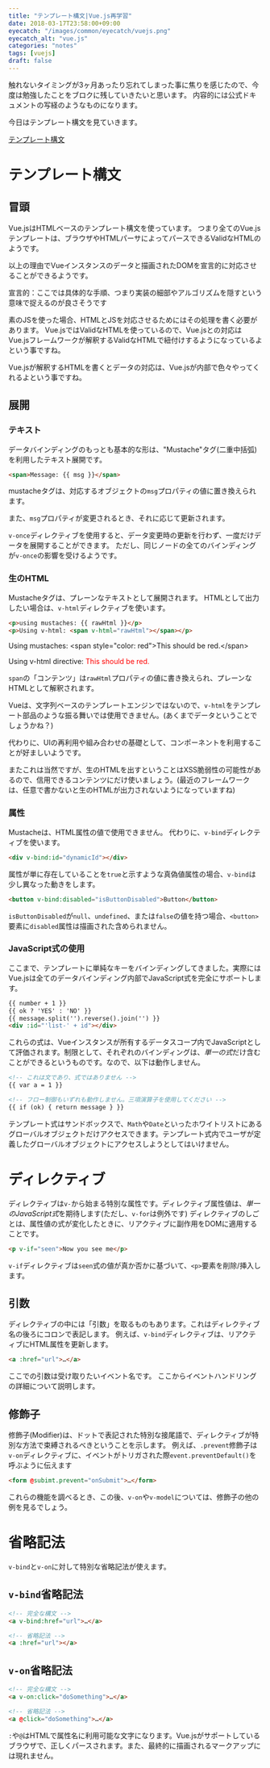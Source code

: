 ```yaml
---
title: "テンプレート構文|Vue.js再学習"
date: 2018-03-17T23:58:00+09:00
eyecatch: "/images/common/eyecatch/vuejs.png"
eyecatch_alt: "vue.js"
categories: "notes"
tags: [vuejs]
draft: false
---
```


触れないタイミングが3ヶ月あったり忘れてしまった事に焦りを感じたので、今度は勉強したことをブロクに残していきたいと思います。
内容的には公式ドキュメントの写経のようなものになります。

今日はテンプレート構文を見ていきます。

[テンプレート構文](https://jp.vuejs.org/v2/guide/syntax.html)

# テンプレート構文
## 冒頭

Vue.jsはHTMLベースのテンプレート構文を使っています。
つまり全てのVue.jsテンプレートは、ブラウザやHTMLパーサによってパースできるValidなHTMLのようです。

以上の理由でVueインスタンスのデータと描画されたDOMを宣言的に対応させることができるようです。

宣言的：ここでは具体的な手順、つまり実装の細部やアルゴリズムを隠すという意味で捉えるのが良さそうです

素のJSを使った場合、HTMLとJSを対応させるためにはその処理を書く必要があります。
Vue.jsではValidなHTMLを使っているので、Vue.jsとの対応はVue.jsフレームワークが解釈するValidなHTMLで紐付けするようになっているよという事ですね。

Vue.jsが解釈するHTMLを書くとデータの対応は、Vue.jsが内部で色々やってくれるよという事ですね。

## 展開

### テキスト

データバインディングのもっとも基本的な形は、"Mustache"タグ(二重中括弧)を利用したテキスト展開です。

```html
<span>Message: {{ msg }}</span>
```

mustacheタグは、対応するオブジェクトの`msg`プロパティの値に置き換えられます。

また、`msg`プロパティが変更されるとき、それに応じて更新されます。

`v-once`ディレクティブを使用すると、データ変更時の更新を行わず、一度だけデータを展開することができます。
ただし、同じノードの全てのバインディングが`v-once`の影響を受けるようです。

### 生のHTML

Mustacheタグは、プレーンなテキストとして展開されます。
HTMLとして出力したい場合は、`v-html`ディレクティブを使います。

```html
<p>using mustaches: {{ rawHtml }}</p>
<p>Using v-html: <span v-html="rawHtml"></span></p>
```

<div class="sc-demo">
  <p>Using mustaches: &lt;span style="color: red"&gt;This should be red.&lt;/span&gt;</p>
  <p>Using v-html directive: <span><span style="color: red">This should be red.</span></span></p>
</div>

`span`の「コンテンツ」は`rawHtml`プロパティの値に書き換えられ、プレーンなHTMLとして解釈されます。

Vueは、文字列ベースのテンプレートエンジンではないので、`v-html`をテンプレート部品のような振る舞いでは使用できません。(あくまでデータということでしょうかね？)

代わりに、UIの再利用や組み合わせの基礎として、コンポーネントを利用することが好ましいようです。

またこれは当然ですが、生のHTMLを出すということはXSS脆弱性の可能性があるので、信用できるコンテンツにだけ使いましょう。(最近のフレームワークは、任意で書かないと生のHTMLが出力されないようになっていますね)

### 属性

Mustacheは、HTML属性の値で使用できません。
代わりに、`v-bind`ディレクティブを使います。

```html
<div v-bind:id="dynamicId"></div>
```

属性が単に存在していることを`true`と示すような真偽値属性の場合、`v-bind`は少し異なった動きをします。

```html
<button v-bind:disabled="isButtonDisabled">Button</button>
```

`isButtonDisabled`が`null`、`undefined`、または`false`の値を持つ場合、`<button>`要素に`disabled`属性は描画された含められません。

### JavaScript式の使用

ここまで、テンプレートに単純なキーをバインディングしてきました。実際にはVue.jsは全てのデータバインディング内部でJavaScript式を完全にサポートします。

```html
{{ number + 1 }}
{{ ok ? 'YES' : 'NO' }}
{{ message.split('').reverse().join('') }}
<div :id="'list-' + id"></div>
```

これらの式は、Vueインスタンスが所有するデータスコープ内でJavaScriptとして評価されます。制限として、それぞれのバインディングは、*単一の式*だけ含むことができるというものです。なので、以下は動作しません。

```html
<!-- これは文であり、式ではありません -->
{{ var a = 1 }}

<!-- フロー制御もいずれも動作しません。三項演算子を使用してください -->
{{ if (ok) { return message } }}
```

テンプレート式はサンドボックスで、`Math`や`Date`といったホワイトリストにあるグローバルオブジェクトだけアクセスできます。テンプレート式内でユーザが定義したグローバルオブジェクトにアクセスしようとしてはいけません。

# ディレクティブ

ディレクティブは`v-`から始まる特別な属性です。ディレクティブ属性値は、*単一のJavaScript式*を期待します(ただし、`v-for`は例外です)
ディレクティブのしごとは、属性値の式が変化したときに、リアクティブに副作用をDOMに適用することです。

```html
<p v-if="seen">Now you see me</p>
```

`v-if`ディレクティブは`seen`式の値が真か否かに基づいて、`<p>`要素を削除/挿入します。

## 引数

ディレクティブの中には「引数」を取るものもあります。これはディレクティブ名の後ろにコロンで表記します。
例えば、`v-bind`ディレクティブは、リアクティブにHTML属性を更新します。

```html
<a :href="url">…</a>
```

ここでの引数は受け取りたいイベント名です。
ここからイベントハンドリングの詳細について説明します。

## 修飾子

修飾子(Modifier)は、ドットで表記された特別な接尾語で、ディレクティブが特別な方法で束縛されるべきということを示します。
例えば、`.prevent`修飾子は`v-on`ディレクティブに、イベントがトリガされた際`event.preventDefault()`を呼ぶように伝えます

```html
<form @subimt.prevent="onSubmit">…</form>
```

これらの機能を調べるとき、この後、`v-on`や`v-model`については、修飾子の他の例を見るでしょう。

# 省略記法

`v-bind`と`v-on`に対して特別な省略記法が使えます。

## `v-bind`省略記法

```html
<!-- 完全な構文 -->
<a v-bind:href="url">…</a>

<!-- 省略記法 -->
<a :href="url"></a>
```

## `v-on`省略記法

```html
<!-- 完全な構文 -->
<a v-on:click="doSomething">…</a>

<!-- 省略記法 -->
<a @click="doSomething">…</a>
```

`:`や`@`はHTMLで属性名に利用可能な文字になります。Vue.jsがサポートしているブラウザで、正しくパースされます。また、最終的に描画されるマークアップには現れません。
